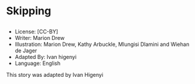 # Skipping

##

##

##

##

##

##

##

##
* License: [CC-BY]
* Writer: Marion Drew
* Illustration: Marion Drew, Kathy Arbuckle, Mlungisi
Dlamini and Wiehan de Jager
* Adapted By: Ivan higenyi
* Language: English

This story was adapted by Ivan Higenyi
